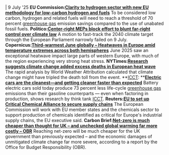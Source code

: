 | 9 July '25
**EU Commission:**[**Clarity to hydrogen sector with new EU methodology for low-carbon hydrogen and fuels**](https://ec.europa.eu/commission/presscorner/detail/en/ip_25_1743)
To be considered low carbon, hydrogen and related fuels will need to reach a threshold of 70 percent [greenhouse gas](https://www.cleanenergywire.org/glossary/letter_g#greenhouse_gas) emission savings compared to the use of unabated fossil fuels.
**Politico:[Center-right MEPs block effort to blunt far-right control over climate law](https://www.politico.eu/article/center-right-meps-block-effort-blunt-far-right-control-over-climate-law/)**
A motion to fast-track the 2040 climate target through the European Parliament narrowly failed on 9 July.
**Copernicus:**[**Third-warmest June globally – Heatwaves in Europe amid temperature extremes across both hemispheres**](https://climate.copernicus.eu/copernicus-third-warmest-june-globally-heatwaves-europe-amid-temperature-extremes-across-both)
June 2025 saw an exceptional heatwave impact large parts of western Europe, with much of the region experiencing very strong heat stress.
**NYTimes:**[**Research suggests climate change added excess deaths in European heat wave**](https://www.nytimes.com/2025/07/09/climate/europe-heat-waves-deaths.html)
The rapid analysis by World Weather Attribution calculated that climate change might have tripled the death toll from the event.
**[ICCT](https://www.cleanenergywire.org/experts/icct-international-council-clean-transportation): **[**Electric cars are the cleanest—and getting cleaner faster than expected**](https://theicct.org/pr-electric-cars-getting-cleaner-faster/)
Battery electric cars sold today produce 73 percent less life-cycle [greenhouse gas](https://www.cleanenergywire.org/glossary/letter_g#greenhouse_gas) emissions than their gasoline counterparts — even when factoring in production, shows research by think tank [ICCT](https://www.cleanenergywire.org/experts/icct-international-council-clean-transportation).
**Reuters:**[**EU to set up Critical Chemical Alliance to secure supply chains**](https://www.reuters.com/sustainability/boards-policy-regulation/eu-set-up-critical-chemical-alliance-secure-supply-chains-2025-07-08/)
The European Commission will work with EU member states and the chemicals sector to support production of chemicals identified as critical for Europe's industrial supply chains, the EU executive said.
**Carbon Brief:**[**Net-zero is much cheaper than thought for UK – and unchecked global warming far more costly – OBR**](https://www.carbonbrief.org/obr-net-zero-is-much-cheaper-than-thought-for-uk-and-unchecked-global-warming-far-more-costly/)
Reaching net-zero will be much cheaper for the UK government than previously expected – and the economic damages of unmitigated climate change far more severe, according to a report by the Office for Budget Responsibility (OBR).